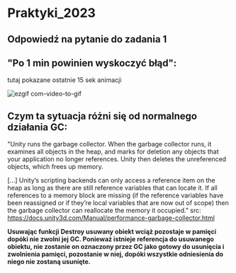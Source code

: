 # Praktyki_2023

## Odpowiedź na pytanie do zadania 1
## "Po 1 min powinien wyskoczyć błąd":

tutaj pokazane ostatnie 15 sek animacji


![ezgif com-video-to-gif](https://github.com/vixello/Praktyki_2023/assets/79693214/68e116e0-3f57-44b5-885d-f28195f14b39)

## Czym ta sytuacja różni się od normalnego działania GC:

"Unity runs the garbage collector. When the garbage collector runs, it examines all objects in the heap, and marks for deletion any objects that your application no longer references. Unity then deletes the unreferenced objects, which frees up memory.

[...] Unity’s scripting backends
can only access a reference item on the heap as long as there are still reference variables that can locate it. If all references to a memory block are missing (if the reference variables have been reassigned or if they’re local variables that are now out of scope) then the garbage collector can reallocate the memory it occupied."
src: https://docs.unity3d.com/Manual/performance-garbage-collector.html

**Usuwając funkcji Destroy usuwany obiekt wciąż pozostaje w pamięci dopóki nie zwolni jej GC.
Ponieważ istnieje referencja do usuwanego obiektu, nie zostanie on oznaczony przez GC jako gotowy do usunięcia i zwolnienia pamięci, pozostanie w niej, dopóki wszystkie odniesienia do niego nie zostaną usunięte.**
